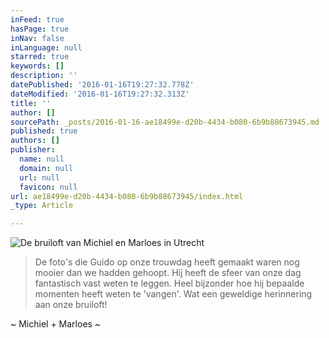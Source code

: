 ```yaml
---
inFeed: true
hasPage: true
inNav: false
inLanguage: null
starred: true
keywords: []
description: ''
datePublished: '2016-01-16T19:27:32.778Z'
dateModified: '2016-01-16T19:27:32.313Z'
title: ''
author: []
sourcePath: _posts/2016-01-16-ae18499e-d20b-4434-b080-6b9b88673945.md
published: true
authors: []
publisher:
  name: null
  domain: null
  url: null
  favicon: null
url: ae18499e-d20b-4434-b080-6b9b88673945/index.html
_type: Article

---
```

![De bruiloft van Michiel en Marloes in Utrecht](https://the-grid-user-content.s3-us-west-2.amazonaws.com/3274489e-8418-4294-9c51-a87af3732ca0.jpg)

> De foto's die Guido op onze trouwdag heeft gemaakt waren nog mooier dan we hadden gehoopt.
> Hij heeft de sfeer van onze dag fantastisch vast weten te leggen.
> Heel bijzonder hoe hij bepaalde momenten heeft weten te 'vangen'.
> Wat een geweldige herinnering aan onze bruiloft!

~ Michiel + Marloes ~